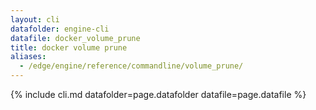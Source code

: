 ```yaml
---
layout: cli
datafolder: engine-cli
datafile: docker_volume_prune
title: docker volume prune
aliases:
  - /edge/engine/reference/commandline/volume_prune/
---
```

<!--
This page is automatically generated from Docker's source code. If you want to
suggest a change to the text that appears here, open a ticket or pull request
in the source repository on GitHub:

https://github.com/docker/cli
-->

{% include cli.md datafolder=page.datafolder datafile=page.datafile %}
